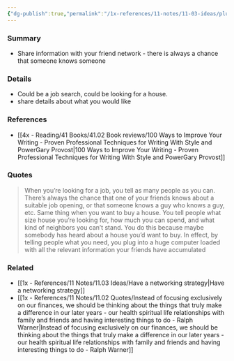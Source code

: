```yaml
---
{"dg-publish":true,"permalink":"/1x-references/11-notes/11-03-ideas/plug-into-your-friend-network-by-sharing-what-you-need/","title":"Plug into your friend network by sharing what you need","created":"2024-09-29T07:56:55.840+03:00","updated":"2024-09-29T08:51:20.459+03:00"}
---
```



### Summary
- Share information with your friend network - there is always a chance that someone knows someone

### Details
- Could be a job search, could be looking for a house.
- share details about what you would like

### References
- [[4x - Reading/41 Books/41.02 Book reviews/100 Ways to Improve Your Writing - Proven Professional Techniques for Writing With Style and PowerGary Provost\|100 Ways to Improve Your Writing - Proven Professional Techniques for Writing With Style and PowerGary Provost]]

### Quotes
> When you’re looking for a job, you tell as many people as you can. There’s always the chance that one of your friends knows about a suitable job opening, or that someone knows a guy who knows a guy, etc. Same thing when you want to buy a house. You tell people what size house you’re looking for, how much you can spend, and what kind of neighbors you can’t stand. You do this because maybe somebody has heard about a house you’d want to buy. In effect, by telling people what you need, you plug into a huge computer loaded with all the relevant information your friends have accumulated

### Related
- [[1x - References/11 Notes/11.03 Ideas/Have a networking strategy\|Have a networking strategy]]
- [[1x - References/11 Notes/11.02 Quotes/Instead of focusing exclusively on our finances, we should be thinking about the things that truly make a difference in our later years - our health spiritual life relationships with family and friends and having interesting things to do - Ralph Warner\|Instead of focusing exclusively on our finances, we should be thinking about the things that truly make a difference in our later years - our health spiritual life relationships with family and friends and having interesting things to do - Ralph Warner]]
